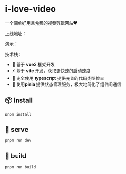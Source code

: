 # i-love-video
一个简单好用且免费的视频剪辑网站❤

上线地址：

演示：

技术栈：

- 🎪 基于 **vue3** 框架开发
- ⚡ 基于 **vite** 开发，获取更快速的启动速度
- 🦾 完全使用 **typescript** 提供完备的代码类型检查
- 🔋 使用**pinia** 提供状态管理服务，极大地简化了组件间通信

## 📦 Install

```bash
pnpm install
```

## 🦄  serve

```bash
pnpm run dev
```

## 🧱  build

```bash
pnpm run build
```

## 
